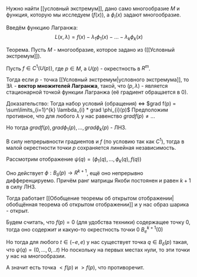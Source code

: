 Нужно найти [[условный экстремум]], дано само многообразие $M$ и функция, которую мы исследуем ($f(x)$), а $\phi_{i}(x)$ задают многообразие.

Введём функцию Лагранжа:
$$
L(x, \lambda) = f(x) - \lambda_{1}\phi_{1}(x) - ... - \lambda_{k}\phi_{k}(x)
$$

Теорема.
Пусть $M$ - многообразие, которое задано из ([[Условный экстремум]]).


Пусть $f \in C^{1}(U(p))$, где $p \in M$, а $U(p)$ - окрестность в $R^{m}$.

Тогда если $p$ - точка [[Условный экстремум|условного экстремума]], то $\exists \lambda$ - **вектор множителей Лагранжа**, такой, что $(p, \lambda)$ - является стационарной точкой функции Лагранжа (её градиент обращается в 0).


Доказательство:
Тогда набор условий (обращения) $\iff$ $grad f(p) = \sum\limits_{i=1}^{k} \lambda_{i} * grad \phi_{i}(p)$
Предположим противное, что для любого $\lambda$ у нас равенство $grad f(p) \ne ...$

Но тогда $grad f(p), grad \phi_{1}(p), ..., grad \phi_{k}(p)$ - ЛНЗ.

В силу непрерывности градиентов и $f$ (по условию так как $C^{1}$), тогда в малой окрестности точки $p$ сохраняется линейная независимость.

Рассмотрим отображение $\psi(q) = (\phi_{1}(q), ..., \phi_{k}(q), f(q))$

Оно действует $\phi: B_{\delta}(p) \rightarrow R^{k+1}$, ещё оно непрерывно дифференцируемо. Причём ранг матрицы Якоби постоянен и равен $k + 1$ в силу ЛНЗ.

Тогда работает [[Обобщение теоремы об открытом отображении|обобщённая теорема об открытом отображении]] и у нас образ шарика - открыт.

Будем считать, что $f(p) = 0$ (для удобства техники) содержащее точку 0, тогда оно содержит и какую-то окрестность точки $0$ $B_{e}^{k+1}(0)$ 

Но тогда для любого $t \in (-e, e)$ у нас существует точка $q \in B_{\delta}(p)$ такая, что $\psi(q) = (0, ..., 0, .. t)$
Но поскольку на первых местах нули, то эти точки у нас на многообразии.

А значит есть точка $< f(p)$ и $> f(p)$, что противоречит.